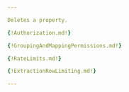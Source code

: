 ```yaml
---

Deletes a property.

{!Authorization.md!}

{!GroupingAndMappingPermissions.md!}

{!RateLimits.md!}

{!ExtractionRowLimiting.md!}

---
```

